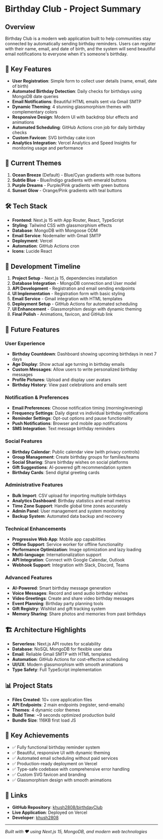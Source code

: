 # Birthday Club - Project Summary

## Overview
Birthday Club is a modern web application built to help communities stay connected by automatically sending birthday reminders. Users can register with their name, email, and date of birth, and the system will send beautiful email notifications to everyone when it's someone's birthday.

## 🚀 Key Features
- **User Registration**: Simple form to collect user details (name, email, date of birth)
- **Automated Birthday Detection**: Daily checks for birthdays using MongoDB date queries
- **Email Notifications**: Beautiful HTML emails sent via Gmail SMTP
- **Dynamic Theming**: 4 stunning glassmorphism themes with complementary colors
- **Responsive Design**: Modern UI with backdrop blur effects and animations
- **Automated Scheduling**: GitHub Actions cron job for daily birthday checks
- **Custom Favicon**: SVG birthday cake icon
- **Analytics Integration**: Vercel Analytics and Speed Insights for monitoring usage and performance

## 🎨 Current Themes
1. **Ocean Breeze** (Default) - Blue/Cyan gradients with rose buttons
2. **Subtle Blue** - Blue/Indigo gradients with emerald buttons  
3. **Purple Dreams** - Purple/Pink gradients with green buttons
4. **Sunset Glow** - Orange/Pink gradients with teal buttons

## 🛠 Tech Stack
- **Frontend**: Next.js 15 with App Router, React, TypeScript
- **Styling**: Tailwind CSS with glassmorphism effects
- **Database**: MongoDB with Mongoose ODM
- **Email Service**: Nodemailer with Gmail SMTP
- **Deployment**: Vercel
- **Automation**: GitHub Actions cron
- **Icons**: Lucide React

## 📅 Development Timeline
1. **Project Setup** - Next.js 15, dependencies installation
2. **Database Integration** - MongoDB connection and User model
3. **API Development** - Registration and email sending endpoints
4. **UI Implementation** - Registration form with basic styling
5. **Email Service** - Gmail integration with HTML templates
6. **Deployment Setup** - GitHub Actions for automated scheduling
7. **UI Enhancement** - Glassmorphism design with dynamic theming
8. **Final Polish** - Animations, favicon, and GitHub link

## 🔮 Future Features

### User Experience
- **Birthday Countdown**: Dashboard showing upcoming birthdays in next 7 days
- **Age Display**: Show actual age turning in birthday emails
- **Custom Messages**: Allow users to write personalized birthday messages
- **Profile Pictures**: Upload and display user avatars
- **Birthday History**: View past celebrations and emails sent

### Notification & Preferences  
- **Email Preferences**: Choose notification timing (morning/evening)
- **Frequency Settings**: Daily digest vs individual birthday notifications
- **Reminder Settings**: Opt-out options and pause functionality
- **Push Notifications**: Browser and mobile app notifications
- **SMS Integration**: Text message birthday reminders

### Social Features
- **Birthday Calendar**: Public calendar view (with privacy controls)
- **Group Management**: Create birthday groups for families/teams
- **Social Sharing**: Share birthday wishes on social platforms
- **Gift Suggestions**: AI-powered gift recommendation system
- **Birthday Cards**: Send digital greeting cards

### Administrative Features
- **Bulk Import**: CSV upload for importing multiple birthdays
- **Analytics Dashboard**: Birthday statistics and email metrics
- **Time Zone Support**: Handle global time zones accurately
- **Admin Panel**: User management and system monitoring
- **Backup System**: Automated data backup and recovery

### Technical Enhancements
- **Progressive Web App**: Mobile app capabilities
- **Offline Support**: Service worker for offline functionality  
- **Performance Optimization**: Image optimization and lazy loading
- **Multi-language**: Internationalization support
- **API Integration**: Connect with Google Calendar, Outlook
- **Webhook Support**: Integration with Slack, Discord, Teams

### Advanced Features
- **AI-Powered**: Smart birthday message generation
- **Voice Messages**: Record and send audio birthday wishes
- **Video Greetings**: Create and share video birthday messages
- **Event Planning**: Birthday party planning tools
- **Gift Registry**: Wishlist and gift tracking system
- **Memory Sharing**: Share photos and memories from past birthdays

## 🏗 Architecture Highlights
- **Serverless**: Next.js API routes for scalability
- **Database**: NoSQL MongoDB for flexible user data
- **Email**: Reliable Gmail SMTP with HTML templates  
- **Automation**: GitHub Actions for cost-effective scheduling
- **UI/UX**: Modern glassmorphism with smooth animations
- **Type Safety**: Full TypeScript implementation

## 📊 Project Stats
- **Files Created**: 10+ core application files
- **API Endpoints**: 2 main endpoints (register, send-emails)
- **Themes**: 4 dynamic color themes
- **Build Time**: ~9 seconds optimized production build
- **Bundle Size**: 116KB first load JS

## 🎯 Key Achievements
- ✅ Fully functional birthday reminder system
- ✅ Beautiful, responsive UI with dynamic theming
- ✅ Automated email scheduling without paid services
- ✅ Production-ready deployment on Vercel
- ✅ Type-safe codebase with comprehensive error handling
- ✅ Custom SVG favicon and branding
- ✅ Glassmorphism design with smooth animations

## 🔗 Links
- **GitHub Repository**: [khush2808/birthdayClub](https://github.com/khush2808/birthdayClub)
- **Live Application**: Deployed on Vercel
- **Developer**: [khush2808](https://github.com/khush2808)

---

*Built with ❤️ using Next.js 15, MongoDB, and modern web technologies*
